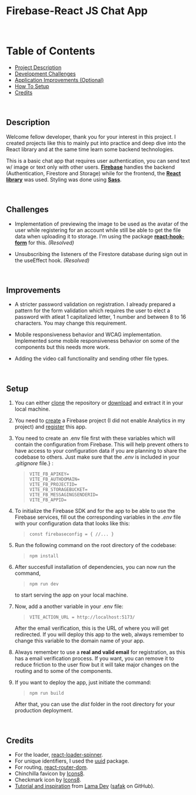 # **Firebase-React JS Chat App**

<br>

# Table of Contents

- [Project Description](#description)
- [Development Challenges](#challenges)
- [Application Improvements (Optional)](#improvements)
- [How To Setup](#setup)
- [Credits](#credits)

<br>

## **Description**

Welcome fellow developer, thank you for your interest in this project. I created projects like this to mainly put into practice and deep dive into the React library and at the same time learn some backend technologies.

This is a basic chat app that requires user authentication, you can send text w/ image or text only with other users. [**Firebase**](https://firebase.google.com/) handles the backend (Authentication, Firestore and Storage) while for the frontend, the [**React library**](https://reactjs.org/) was used. Styling was done using [**Sass**](https://sass-lang.com/).

<br>

## **Challenges**

- Implementation of previewing the image to be used as the avatar of the user while registering for an account while still be able to get the file data when uploading it to storage. I'm using the package [**react-hook-form**](https://react-hook-form.com/) for this. _(Resolved)_

- Unsubscribing the listeners of the Firestore database during sign out in the useEffect hook. _(Resolved)_

<br>

## **Improvements**

- A stricter password validation on registration. I already prepared a pattern for the form validation which requires the user to elect a password with atleat 1 capitalized letter, 1 number and between 8 to 16 characters. You may change this requirement.

- Mobile responsiveness behavior and WCAG implementation. Implemented some mobile responsiveness behavior on some of the components but this needs more work.

- Adding the video call functionality and sending other file types.

<br>

## **Setup**

1. You can either [clone](https://docs.github.com/en/repositories/creating-and-managing-repositories/cloning-a-repository) the repository or [download](https://github.com/its-me-lenny/chat-app/archive/refs/heads/main.zip) and extract it in your local machine.

2. You need to [create](https://firebase.google.com/docs/web/setup#create-project) a Firebase project (I did not enable Analytics in my project) and [register](https://firebase.google.com/docs/web/setup#register-app) this app.

3. You need to create an .env file first with these variables which will contain the configuration from Firebase. This will help prevent others to have access to your configuration data if you are planning to share the codebase to others. Just make sure that the _.env_ is included in your _.gitignore_ file.} :

   > `VITE_FB_APIKEY=` <br>
   > `VITE_FB_AUTHDOMAIN= `<br>
   > `VITE_FB_PROJECTID=` <br>
   > `VITE_FB_STORAGEBUCKET=` <br>
   > `VITE_FB_MESSAGINGSENDERID=` <br>
   > `VITE_FB_APPID=` <br>

4. To initialize the Firebase SDK and for the app to be able to use the Firebase services, fill out the corresponding variables in the _.env_ file with your configuration data that looks like this:

   > `const firebaseconfig = {
//...
}`

5. Run the following command on the root directory of the codebase:

   > `npm install`

6. After succesfull installation of dependencies, you can now run the command,

   > `npm run dev`

   to start serving the app on your local machine.

7. Now, add a another variable in your .env file:

   > `VITE_ACTION_URL = http://localhost:5173/`

   After the email verification, this is the URL of where you will get redirected. If you will deploy this app to the web, always remember to change this variable to the domain name of your app.

8. Always remember to use a **real and valid email** for registration, as this has a email verification process. If you want, you can remove it to reduce friction to the user flow but it will take major changes on the routing and to some of the components.

9. If you want to deploy the app, just initiate the command:

   > `npm run build`

   After that, you can use the _dist_ folder in the root directory for your production deployment.

<br>

## **Credits**

- For the loader, [react-loader-spinner](https://mhnpd.github.io/react-loader-spinner/).
- For unique identifiers, I used the [uuid](https://www.npmjs.com/package/uuid) package.
- For routing, [react-router-dom](https://reactrouter.com/en/main/start/tutorial).
- Chinchilla favicon by [Icons8](https://icons8.com/icon/-OzfA26hCSZg/chinchilla).
- Checkmark icon by [Icons8](https://icons8.com/icon/114054/checkmark).
- [Tutorial and inspiration](https://www.youtube.com/watch?v=k4mjF4sPITE) from [Lama Dev](https://www.youtube.com/@LamaDev/featured) ([safak](https://github.com/safak) on GitHub).
